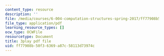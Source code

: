 ```yaml
---
content_type: resource
description: ''
file: /media/courses/6-004-computation-structures-spring-2017/ff77908b50f36369a87c58113d73974c_QCo-RtfLzyc.pdf
file_type: application/pdf
learning_resource_types: []
ocw_type: OCWFile
resourcetype: Document
title: 3play pdf file
uid: ff77908b-50f3-6369-a87c-58113d73974c
---
```

